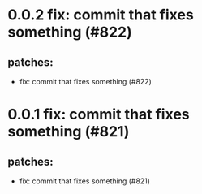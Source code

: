 # 0.0.2 fix: commit that fixes something (#822)

## patches:
* fix: commit that fixes something (#822)

# 0.0.1 fix: commit that fixes something (#821)

## patches:
* fix: commit that fixes something (#821)

